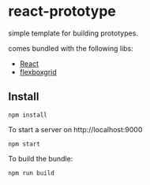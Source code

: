 # react-prototype

simple template for building prototypes.

comes bundled with the following libs:

- [React](http://facebook.github.io/react/)
- [flexboxgrid](http://flexboxgrid.com/)

## Install

    npm install

To start a server on http://localhost:9000
    
    npm start 

To build the bundle:

    npm run build